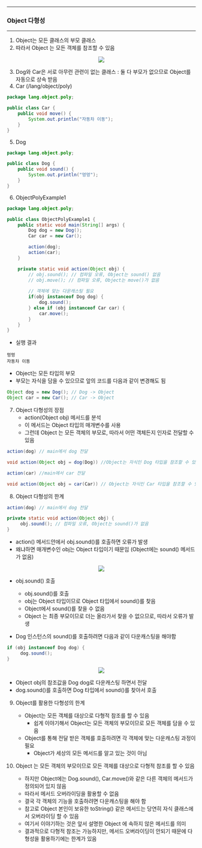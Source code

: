-----
### Object 다형성
-----
1. Object는 모든 클래스의 부모 클래스
2. 따라서 Object 는 모든 객체를 참조할 수 있음
<div align="center">
<img src="https://github.com/user-attachments/assets/18e11849-b634-4613-b725-cb98c3702893">
</div>

3. Dog와 Car은 서로 아무런 관련이 없는 클래스 : 둘 다 부모가 없으므로 Object를 자동으로 상속 받음
4. Car (/lang/object/poly)
```java
package lang.object.poly;

public class Car {
    public void move() {
        System.out.println("자동차 이동");
    }
}
```

5. Dog
```java
package lang.object.poly;

public class Dog {
    public void sound() {
        System.out.println("멍멍");
    }
}
```

6. ObjectPolyExample1
```java
package lang.object.poly;

public class ObjectPolyExample1 {
    public static void main(String[] args) {
        Dog dog = new Dog();
        Car car = new Car();

        action(dog);
        action(car);
    }

    private static void action(Object obj) {
        // obj.sound(); // 컴파일 오류, Object는 sound() 없음
        // obj.move(); // 컴파일 오류, Object는 move()가 없음
        
        // 객체에 맞는 다운캐스팅 필요
        if(obj instanceof Dog dog) {
            dog.sound();
        } else if (obj instanceof Car car) {
            car.move();
        }
    }
}
```
  - 실행 결과
```
멍멍
자동차 이동
```

   - Object는 모든 타입의 부모
   - 부모는 자식을 담을 수 있으므로 앞의 코드를 다음과 같이 변경해도 됨
```java
Object dog = new Dog(); // Dog -> Object
Object car = new Car(); // Car -> Object
```

7. Object 다형성의 장점
   - action(Object obj) 메서드를 분석
   - 이 메서드는 Object 타입의 매개변수를 사용
   - 그런데 Object 는 모든 객체의 부모로, 따라서 어떤 객체든지 인자로 전달할 수 있음
```java
action(dog) // main에서 dog 전달

void action(Object obj = dog(Dog)) //Object는 자식인 Dog 타입을 참조할 수 있음
```
```java
action(car) //main에서 car 전달

void action(Object obj = car(Car)) // Object는 자식인 Car 타입을 참조할 수 있음
```

8. Object 다형성의 한계
```java
action(dog) // main에서 dog 전달

private static void action(Object obj) {
     obj.sound(); // 컴파일 오류, Object는 sound()가 없음
}
```
   - action() 메서드안에서 obj.sound()를 호출하면 오류가 발생
   - 왜냐하면 매개변수인 obj는 Object 타입이기 때문임 (Object에는 sound() 메서드가 없음)

<div align="center">
<img src="https://github.com/user-attachments/assets/99ab26ab-497f-4e5c-9b49-b07d9f4d3ef6">
</div>

   - obj.sound() 호출
      + obj.sound()를 호출
      + obj는 Object 타입이므로 Object 타입에서 sound()를 찾음
      + Object에서 sound()를 찾을 수 없음
      + Object 는 최종 부모이므로 더는 올라가서 찾을 수 없으므로, 따라서 오류가 발생
  
   - Dog 인스턴스의 sound()를 호출하려면 다음과 같이 다운캐스팅을 해야함
```java
if (obj instanceof Dog dog) {
     dog.sound();
}
```

<div align="center">
<img src="https://github.com/user-attachments/assets/85aa0596-01f6-49d8-8f63-3df75f35f010">
</div>

   - Object obj의 참조값을 Dog dog로 다운캐스팅 하면서 전달
   - dog.sound()를 호출하면 Dog 타입에서 sound()를 찾아서 호출

9. Object를 활용한 다형성의 한계
   - Object는 모든 객체를 대상으로 다형적 참조를 할 수 있음
      + 쉽게 이야기해서 Object는 모든 객체의 부모이므로 모든 객체를 담을 수 있음
   - Object를 통해 전달 받은 객체를 호출하려면 각 객체에 맞는 다운캐스팅 과정이 필요
      + Object가 세상의 모든 메서드를 알고 있는 것이 아님

10. Object 는 모든 객체의 부모이므로 모든 객체를 대상으로 다형적 참조를 할 수 있음
    - 하지만 Object에는 Dog.sound(), Car.move()와 같은 다른 객체의 메서드가 정의되어 있지 않음
    - 따라서 메서드 오버라이딩을 활용할 수 없음
    - 결국 각 객체의 기능을 호출하려면 다운캐스팅을 해야 함
    - 참고로 Object 본인이 보유한 toString() 같은 메서드는 당연히 자식 클래스에서 오버라이딩 할 수 있음
    - 여기서 이야기하는 것은 앞서 설명한 Object 에 속하지 않은 메서드를 의미
    - 결과적으로 다형적 참조는 가능하지만, 메서드 오버라이딩이 안되기 때문에 다형성을 활용하기에는 한계가 있음
